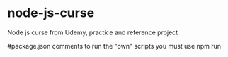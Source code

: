 # node-js-curse
Node js curse from Udemy, practice and reference project


#package.json comments
to run the "own" scripts you must use npm run <script name>

#test push
    
